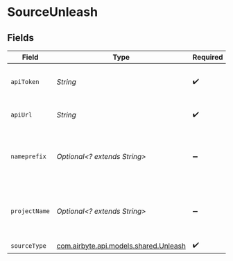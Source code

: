 # SourceUnleash


## Fields

| Field                                                                                                                                                                                                                                                      | Type                                                                                                                                                                                                                                                       | Required                                                                                                                                                                                                                                                   | Description                                                                                                                                                                                                                                                | Example                                                                                                                                                                                                                                                    |
| ---------------------------------------------------------------------------------------------------------------------------------------------------------------------------------------------------------------------------------------------------------- | ---------------------------------------------------------------------------------------------------------------------------------------------------------------------------------------------------------------------------------------------------------- | ---------------------------------------------------------------------------------------------------------------------------------------------------------------------------------------------------------------------------------------------------------- | ---------------------------------------------------------------------------------------------------------------------------------------------------------------------------------------------------------------------------------------------------------- | ---------------------------------------------------------------------------------------------------------------------------------------------------------------------------------------------------------------------------------------------------------- |
| `apiToken`                                                                                                                                                                                                                                                 | *String*                                                                                                                                                                                                                                                   | :heavy_check_mark:                                                                                                                                                                                                                                         | Your API Token (Server-Side SDK [Client]). See <a href="https://docs.getunleash.io/how-to/how-to-create-api-tokens/">here</a>. The token is case sensitive.                                                                                                | project:environment.be44368985f7fb3237c584ef86f3d6bdada42ddbd63a019d26955178                                                                                                                                                                               |
| `apiUrl`                                                                                                                                                                                                                                                   | *String*                                                                                                                                                                                                                                                   | :heavy_check_mark:                                                                                                                                                                                                                                         | Your API URL. No trailing slash. ex: https://unleash.host.com/api                                                                                                                                                                                          |                                                                                                                                                                                                                                                            |
| `nameprefix`                                                                                                                                                                                                                                               | *Optional<? extends String>*                                                                                                                                                                                                                               | :heavy_minus_sign:                                                                                                                                                                                                                                         | Use this if you want to filter the API call for only one given project (can be used in addition to the "Feature Name Prefix" field). See <a href="https://docs.getunleash.io/reference/api/legacy/unleash/client/features#filter-feature-toggles">here</a> |                                                                                                                                                                                                                                                            |
| `projectName`                                                                                                                                                                                                                                              | *Optional<? extends String>*                                                                                                                                                                                                                               | :heavy_minus_sign:                                                                                                                                                                                                                                         | Use this if you want to filter the API call for only one given project (can be used in addition to the "Feature Name Prefix" field). See <a href="https://docs.getunleash.io/reference/api/legacy/unleash/client/features#filter-feature-toggles">here</a> |                                                                                                                                                                                                                                                            |
| `sourceType`                                                                                                                                                                                                                                               | [com.airbyte.api.models.shared.Unleash](../../models/shared/Unleash.md)                                                                                                                                                                                    | :heavy_check_mark:                                                                                                                                                                                                                                         | N/A                                                                                                                                                                                                                                                        |                                                                                                                                                                                                                                                            |